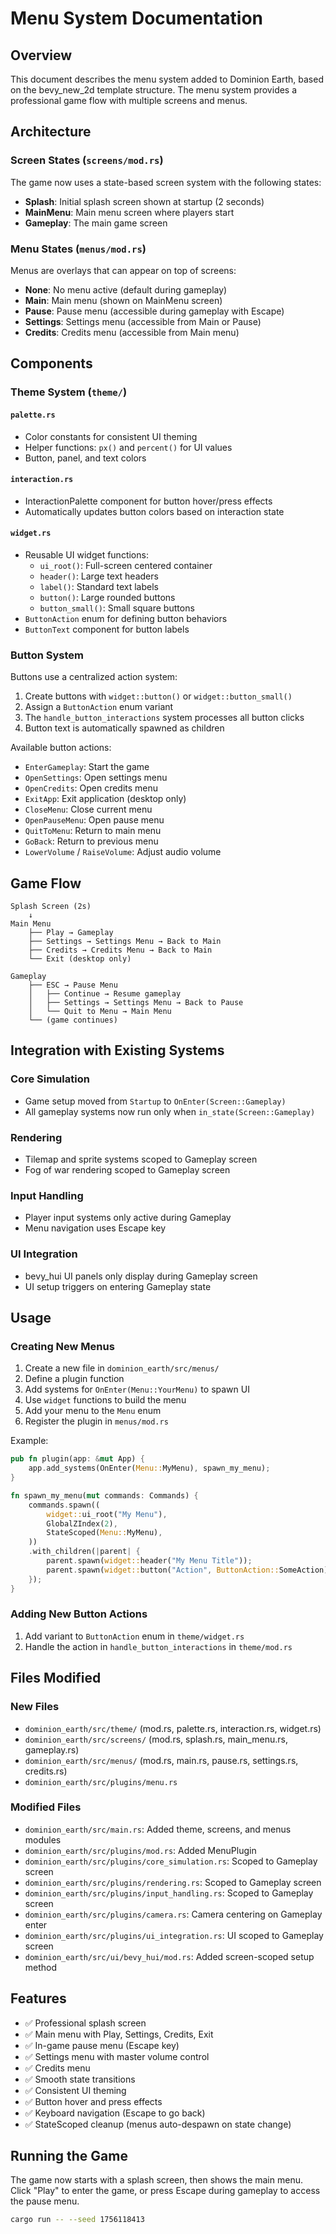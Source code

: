 # Menu System Documentation

## Overview

This document describes the menu system added to Dominion Earth, based on the bevy_new_2d template structure. The menu system provides a professional game flow with multiple screens and menus.

## Architecture

### Screen States (`screens/mod.rs`)

The game now uses a state-based screen system with the following states:

- **Splash**: Initial splash screen shown at startup (2 seconds)
- **MainMenu**: Main menu screen where players start
- **Gameplay**: The main game screen

### Menu States (`menus/mod.rs`)

Menus are overlays that can appear on top of screens:

- **None**: No menu active (default during gameplay)
- **Main**: Main menu (shown on MainMenu screen)
- **Pause**: Pause menu (accessible during gameplay with Escape)
- **Settings**: Settings menu (accessible from Main or Pause)
- **Credits**: Credits menu (accessible from Main menu)

## Components

### Theme System (`theme/`)

#### `palette.rs`

- Color constants for consistent UI theming
- Helper functions: `px()` and `percent()` for UI values
- Button, panel, and text colors

#### `interaction.rs`

- InteractionPalette component for button hover/press effects
- Automatically updates button colors based on interaction state

#### `widget.rs`

- Reusable UI widget functions:
  - `ui_root()`: Full-screen centered container
  - `header()`: Large text headers
  - `label()`: Standard text labels
  - `button()`: Large rounded buttons
  - `button_small()`: Small square buttons
- `ButtonAction` enum for defining button behaviors
- `ButtonText` component for button labels

### Button System

Buttons use a centralized action system:

1. Create buttons with `widget::button()` or `widget::button_small()`
2. Assign a `ButtonAction` enum variant
3. The `handle_button_interactions` system processes all button clicks
4. Button text is automatically spawned as children

Available button actions:

- `EnterGameplay`: Start the game
- `OpenSettings`: Open settings menu
- `OpenCredits`: Open credits menu
- `ExitApp`: Exit application (desktop only)
- `CloseMenu`: Close current menu
- `OpenPauseMenu`: Open pause menu
- `QuitToMenu`: Return to main menu
- `GoBack`: Return to previous menu
- `LowerVolume` / `RaiseVolume`: Adjust audio volume

## Game Flow

```
Splash Screen (2s)
    ↓
Main Menu
    ├── Play → Gameplay
    ├── Settings → Settings Menu → Back to Main
    ├── Credits → Credits Menu → Back to Main
    └── Exit (desktop only)

Gameplay
    ├── ESC → Pause Menu
    │   ├── Continue → Resume gameplay
    │   ├── Settings → Settings Menu → Back to Pause
    │   └── Quit to Menu → Main Menu
    └── (game continues)
```

## Integration with Existing Systems

### Core Simulation

- Game setup moved from `Startup` to `OnEnter(Screen::Gameplay)`
- All gameplay systems now run only when `in_state(Screen::Gameplay)`

### Rendering

- Tilemap and sprite systems scoped to Gameplay screen
- Fog of war rendering scoped to Gameplay screen

### Input Handling

- Player input systems only active during Gameplay
- Menu navigation uses Escape key

### UI Integration

- bevy_hui UI panels only display during Gameplay screen
- UI setup triggers on entering Gameplay state

## Usage

### Creating New Menus

1. Create a new file in `dominion_earth/src/menus/`
2. Define a plugin function
3. Add systems for `OnEnter(Menu::YourMenu)` to spawn UI
4. Use `widget` functions to build the menu
5. Add your menu to the `Menu` enum
6. Register the plugin in `menus/mod.rs`

Example:

```rust
pub fn plugin(app: &mut App) {
    app.add_systems(OnEnter(Menu::MyMenu), spawn_my_menu);
}

fn spawn_my_menu(mut commands: Commands) {
    commands.spawn((
        widget::ui_root("My Menu"),
        GlobalZIndex(2),
        StateScoped(Menu::MyMenu),
    ))
    .with_children(|parent| {
        parent.spawn(widget::header("My Menu Title"));
        parent.spawn(widget::button("Action", ButtonAction::SomeAction));
    });
}
```

### Adding New Button Actions

1. Add variant to `ButtonAction` enum in `theme/widget.rs`
2. Handle the action in `handle_button_interactions` in `theme/mod.rs`

## Files Modified

### New Files

- `dominion_earth/src/theme/` (mod.rs, palette.rs, interaction.rs, widget.rs)
- `dominion_earth/src/screens/` (mod.rs, splash.rs, main_menu.rs, gameplay.rs)
- `dominion_earth/src/menus/` (mod.rs, main.rs, pause.rs, settings.rs, credits.rs)
- `dominion_earth/src/plugins/menu.rs`

### Modified Files

- `dominion_earth/src/main.rs`: Added theme, screens, and menus modules
- `dominion_earth/src/plugins/mod.rs`: Added MenuPlugin
- `dominion_earth/src/plugins/core_simulation.rs`: Scoped to Gameplay screen
- `dominion_earth/src/plugins/rendering.rs`: Scoped to Gameplay screen
- `dominion_earth/src/plugins/input_handling.rs`: Scoped to Gameplay screen
- `dominion_earth/src/plugins/camera.rs`: Camera centering on Gameplay enter
- `dominion_earth/src/plugins/ui_integration.rs`: UI scoped to Gameplay screen
- `dominion_earth/src/ui/bevy_hui/mod.rs`: Added screen-scoped setup method

## Features

- ✅ Professional splash screen
- ✅ Main menu with Play, Settings, Credits, Exit
- ✅ In-game pause menu (Escape key)
- ✅ Settings menu with master volume control
- ✅ Credits menu
- ✅ Smooth state transitions
- ✅ Consistent UI theming
- ✅ Button hover and press effects
- ✅ Keyboard navigation (Escape to go back)
- ✅ StateScoped cleanup (menus auto-despawn on state change)

## Running the Game

The game now starts with a splash screen, then shows the main menu. Click "Play" to enter the game, or press Escape during gameplay to access the pause menu.

```bash
cargo run -- --seed 1756118413
```
